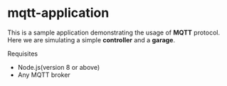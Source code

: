 # mqtt-application
This is a sample application demonstrating the usage of **MQTT** protocol. Here we are simulating a simple **controller** and a **garage**.

Requisites
- Node.js(version 8 or above)
- Any MQTT broker
